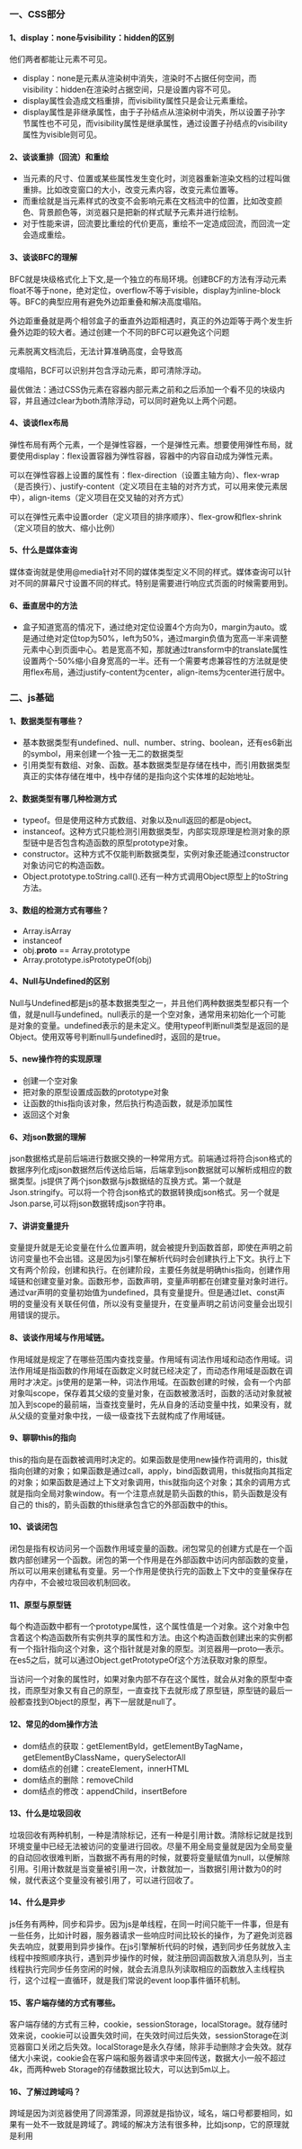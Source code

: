 ### 一、CSS部分

#### 1、display：none与visibility：hidden的区别

他们两者都能让元素不可见。

- display：none是元素从渲染树中消失，渲染时不占据任何空间，而visibility：hidden在渲染时占据空间，只是设置内容不可见。
- display属性会造成文档重排，而visibility属性只是会让元素重绘。
- display属性是非继承属性，由于子孙结点从渲染树中消失，所以设置子孙字节属性也不可见，而visibility属性是继承属性，通过设置子孙结点的visibility属性为visible则可见。

#### 2、谈谈重排（回流）和重绘

- 当元素的尺寸、位置或某些属性发生变化时，浏览器重新渲染文档的过程叫做重排。比如改变窗口的大小，改变元素内容，改变元素位置等。
- 而重绘就是当元素样式的改变不会影响元素在文档流中的位置，比如改变颜色、背景颜色等，浏览器只是把新的样式赋予元素并进行绘制。
- 对于性能来讲，回流要比重绘的代价更高，重绘不一定造成回流，而回流一定会造成重绘。

#### 3、谈谈BFC的理解

BFC就是块级格式化上下文,是一个独立的布局环境。创建BCF的方法有浮动元素float不等于none，绝对定位，overflow不等于visible，display为inline-block等。BFC的典型应用有避免外边距重叠和解决高度塌陷。

外边距重叠就是两个相邻盒子的垂直外边距相遇时，真正的外边距等于两个发生折叠外边距的较大者。通过创建一个不同的BFC可以避免这个问题

元素脱离文档流后，无法计算准确高度，会导致高

度塌陷，BCF可以识别并包含浮动元素，即可清除浮动。

最优做法：通过CSS伪元素在容器内部元素之前和之后添加一个看不见的块级内容，并且通过clear为both清除浮动，可以同时避免以上两个问题。

#### 4、谈谈flex布局

弹性布局有两个元素，一个是弹性容器，一个是弹性元素。想要使用弹性布局，就要使用display：flex设置容器为弹性容器，容器中的内容自动成为弹性元素。

可以在弹性容器上设置的属性有：flex-direction（设置主轴方向）、flex-wrap（是否换行）、justify-content（定义项目在主轴的对齐方式，可以用来使元素居中），align-items（定义项目在交叉轴的对齐方式）

可以在弹性元素中设置order（定义项目的排序顺序）、flex-grow和flex-shrink（定义项目的放大、缩小比例）

#### 5、什么是媒体查询

媒体查询就是使用@media针对不同的媒体类型定义不同的样式。媒体查询可以针对不同的屏幕尺寸设置不同的样式。特别是需要进行响应式页面的时候需要用到。

#### 6、垂直居中的方法

- 盒子知道宽高的情况下，通过绝对定位设置4个方向为0，margin为auto。或是通过绝对定位top为50%，left为50%，通过margin负值为宽高一半来调整元素中心到页面中心。若是宽高不知，那就通过transform中的translate属性设置两个-50%缩小自身宽高的一半。还有一个需要考虑兼容性的方法就是使用flex布局，通过justify-content为center，align-items为center进行居中。

### 二、js基础

#### 1、数据类型有哪些？

- 基本数据类型有undefined、null、number、string、boolean，还有es6新出的symbol，用来创建一个独一无二的数据类型
- 引用类型有数组、对象、函数。基本数据类型是存储在栈中，而引用数据类型真正的实体存储在堆中，栈中存储的是指向这个实体堆的起始地址。

#### 2、数据类型有哪几种检测方式

- typeof。但是使用这种方式数组、对象以及null返回的都是object。
- instanceof。这种方式只能检测引用数据类型，内部实现原理是检测对象的原型链中是否包含构造函数的原型prototype对象。
- constructor。这种方式不仅能判断数据类型，实例对象还能通过constructor对象访问它的构造函数。
- Object.prototype.toString.call().还有一种方式调用Object原型上的toString方法。

#### 3、数组的检测方式有哪些？

- Array.isArray
- instanceof
- obj.__proto__ == Array.prototype
- Array.prototype.isPrototypeOf(obj)

#### 4、Null与Undefined的区别

Null与Undefined都是js的基本数据类型之一，并且他们两种数据类型都只有一个值，就是null与undefined。null表示的是一个空对象，通常用来初始化一个可能是对象的变量。undefined表示的是未定义。使用typeof判断null类型是返回的是Object。使用双等号判断null与undefined时，返回的是true。

#### 5、new操作符的实现原理

- 创建一个空对象
- 把对象的原型设置成函数的prototype对象
- 让函数的this指向该对象，然后执行构造函数，就是添加属性
- 返回这个对象

#### 6、对json数据的理解

json数据格式是前后端进行数据交换的一种常用方式。前端通过将符合json格式的数据序列化成json数据然后传送给后端，后端拿到json数据就可以解析成相应的数据类型。js提供了两个json数据与js数据结的互换方式。第一个就是Json.stringify。可以将一个符合json格式的数据转换成json格式。另一个就是Json.parse,可以将json数据转成json字符串。

#### 7、讲讲变量提升

变量提升就是无论变量在什么位置声明，就会被提升到函数首部，即使在声明之前访问变量也不会出错。这是因为js引擎在解析代码时会创建执行上下文。执行上下文有两个阶段，创建和执行。在创建阶段，主要任务就是明确this指向，创建作用域链和创建变量对象。函数形参，函数声明，变量声明都在创建变量对象时进行。通过var声明的变量初始值为undefined，具有变量提升。但是通过let、const声明的变量没有关联任何值，所以没有变量提升，在变量声明之前访问变量会出现引用错误的提示。

#### 8、谈谈作用域与作用域链。

作用域就是规定了在哪些范围内查找变量。作用域有词法作用域和动态作用域。词法作用域是指函数的作用域在函数定义时就已经决定了，而动态作用域是函数在调用时才决定。js使用的是第一种，词法作用域。在函数创建的时候，会有一个内部对象叫scope，保存着其父级的变量对象，在函数被激活时，函数的活动对象就被加入到scope的最前端，当查找变量时，先从自身的活动变量中找，如果没有，就从父级的变量对象中找，一级一级查找下去就构成了作用域链。

#### 9、聊聊this的指向

this的指向是在函数被调用时决定的。如果函数是使用new操作符调用的，this就指向创建的对象；如果函数是通过call，apply，bind函数调用，this就指向其指定的对象；如果函数是通过上下文对象调用，this就指向这个对象；其余的调用方式就是指向全局对象window。有一个注意点就是箭头函数的this，箭头函数是没有自己的 this的，箭头函数的this继承包含它的外部函数中的this。

#### 10、谈谈闭包

闭包是指有权访问另一个函数作用域变量的函数。闭包常见的创建方式是在一个函数内部创建另一个函数。闭包的第一个作用是在外部函数中访问内部函数的变量，所以可以用来创建私有变量。另一个作用是使执行完的函数上下文中的变量保存在内存中，不会被垃圾回收机制回收。

#### 11、原型与原型链

每个构造函数中都有一个prototype属性，这个属性值是一个对象。这个对象中包含着这个构造函数所有实例共享的属性和方法。由这个构造函数创建出来的实例都有一个指针指向这个对象，这个指针就是对象的原型。浏览器用—proto—表示。在es5之后，就可以通过Object.getPrototypeOf这个方法获取对象的原型。

当访问一个对象的属性时，如果对象内部不存在这个属性，就会从对象的原型中查找，而原型对象又有自己的原型，一直查找下去就形成了原型链，原型链的最后一般都查找到Object的原型，再下一层就是null了。

#### 12、常见的dom操作方法

- dom结点的获取：getElementById，getElementByTagName，getElementByClassName，querySelectorAll
- dom结点的创建：createElement，innerHTML
- dom结点的删除：removeChild
- dom结点的修改：appendChild，insertBefore

#### 13、什么是垃圾回收

垃圾回收有两种机制，一种是清除标记，还有一种是引用计数。清除标记就是找到环境变量中已经无法被访问的变量进行回收。尽量不用全局变量就是因为全局变量的自动回收很难判断，当数据不再有用的时候，就要将变量赋值为null，以便解除引用。引用计数就是当变量被引用一次，计数就加一，当数据引用计数为0的时候，就代表这个变量没有被引用了，可以进行回收了。

#### 14、什么是异步

js任务有两种，同步和异步。因为js是单线程，在同一时间只能干一件事，但是有一些任务，比如计时器，服务器请求一些响应时间比较长的操作，为了避免浏览器失去响应，就要用到异步操作。在js引擎解析代码的时候，遇到同步任务就放入主线程中按照顺序执行，遇到异步操作的时候，就注册回调函数放入消息队列，当主线程执行完同步任务空闲的时候，就会去消息队列读取相应的函数放入主线程执行，这个过程一直循环，就是我们常说的event loop事件循环机制。

#### 15、客户端存储的方式有哪些。

客户端存储的方式有三种，cookie，sessionStorage，localStorage。就存储时效来说，cookie可以设置失效时间，在失效时间过后失效，sessionStorage在浏览器窗口关闭之后失效。localStorage是永久存储，除非手动删除才会失效。就存储大小来说，cookie会在客户端和服务器请求中来回传送，数据大小一般不超过4k，而两种web Storage的存储数据比较大，可以达到5m以上。

#### 16、了解过跨域吗？

跨域是因为浏览器使用了同源策源，同源就是指协议，域名，端口号都要相同，如果有一处不一致就是跨域了。跨域的解决方法有很多种，比如jsonp，它的原理就是利用<script><img>等不受同源策略限制的标签进行请求。但是jsonp只能进行get请求，局限比较大。比较常用的CORS跨域资源共享。对于简单请求，直接发出CORS请求，就是在头部信息中添加origin字段。对于非简单请求，会在通信之前，增加一次http请求，看看网页所在域名是不是在服务器的准许名单之内。还有一种比较常用的就是反向代理了，它的原理是通过服务器是没有同源策略，然后配置一个和客户端同域名的代理服务器去向真实的服务器发送请求。

#### 17、说说防抖和节流

防抖就是在事件触发的一段时间内执行回调，如果在这段时间内又触发了一次，就重新计时。节流就是在一段时间内只执行一次回调，如果在这段时间内触发了多次，就只有第一次有效。

#### 18、箭头函数

箭头函数比普通的函数的写法简洁，就是小括号写上参数，然后箭头指向大括号包含的函数体。箭头函数没有自己的this，它的this是包含箭头函数的外部函数中的this。箭头函数也没有arguments参数列表。它也没有new.target，所以不能作为构造函数。箭头函数比较适合替代那些匿名函数。

#### 19、谈谈浏览器对象模型（BOM）

浏览器对象模型的核心是window，window不仅是es中的全局对象，也是js访问浏览器窗口的接口。location对象不仅保存着文档中的相关信息，也保存着URL解析后能通过属性访问的信息，比如location.hash得到url的hash值，location.port得到端口等。navigator对象通常就是用来判断浏览器的类型，通过navigator的userAgent判断。还有一个比较有用的对象就是history，保存着窗口的历史记录，可以通过go，back，forward等方法进行前进、回退。还有一个不太常用的screen对象。获取浏览器的可用宽度，可用高度等。

### 20、什么是深拷贝、什么浅拷贝

浅拷贝就是只拷贝第一层的原始类型值和第一层的引用类型地址。常见的方式有对象的Object.assign()，数据的slice和concat还有ES6的扩展运算符都是浅拷贝

深拷贝指的是拷贝所有的属性值以及属性地址指向的值的内存空间

### 三、计算机网络

#### 1、什么是3次握手

三次握手是发生TCP连接的时候，客户端和服务器一共需要发送三个数据包来确保对象的接受能力和发送能力是否正常。第一次握手是客户端发送一个SYN报文，并指明自己的初始化序号。第二次握手是服务器接受到客户端的报文之后，也发送一个自己的SYN与自己的初始化序号，确认号ACK是收到SYN报文的序列号+1的报文。第三次握手是客户端收到报文后，发送一个确认号ACK是序列号+1的报文。经过这三次握手，TCP连接就建立了。

#### 2、浏览器输入url按下回车发生了什么

首先会进行DNS域名解析，就是将网址转换成IP地址的过程。然后进行TCP连接，连接过程就是俗称的三次握手。连接成功后就开始发送http请求，然后服务器处理请求并返回报文接着浏览器解析渲染页面，这里涉及了一个回流和重绘的概念。回流就是浏览器根据渲染树中元素的尺寸，位置等进行构建。重绘就是绘制元素的样式，比如颜色，背景颜色什么的。最后断开连接。断开连接就是我们所说的4次挥手。第一次挥手是客户端向服务器发送一个FIN报文并指定一个初始序列号，第二次挥手是服务器收到报文，把序列号+1作为确认号ACK的值发送回去，然后客户端到服务器的连接就断开了，如果服务器也想断开和客户端的连接，就进行和客户端刚刚的操作，客户端进行应答，一共就进行了4次数据报传送。

#### 3、get与post的区别

get和post都是http请求的方式。get请求一般是获取数据，请求参数会出现在url中，并且数据不能太长。post请求一般是向服务器发送数据，请求数据会放在请求包的包体中，数据大小没有限制。相对来说比较安全。get请求在回退时是无害的，但是post请求在回退时需要重新进行请求。

#### 4、常见的状态码

以2开头，就是代表请求被正常处理了，比如200表示ok，204表示正常处理但是没有返回内容

以3开头表示重定向。比如301是永久重定向，302是临时重定向

以4开发一般是客户端发生错误。比如403表示访问被服务器拒绝，404是找不到请求资源

以5开头就是服务器发生错误。比如502是没有响应，504是响应超时了

### 四、模块化

#### 1、谈谈对模块化的理解

模块化就是为了解决命名冲突和文件依赖。commonJS规范是同步加载模块机制，并且可进行多次加载，但是只会在第一次加载时运行，然后结果就被缓存了。使用require导入，module.exports导出。AMD是异步模块加载机制，AMD规范和CMD规范很相似，不同的是AMD是前置依赖，就是在定义模块的时候就要声明需要依赖的模块，而CMD是就近依赖，只有用到某些模块的时候再去require。es6模块规范是按需加载，也就是编译时才加载。使用import导入，export或是export default导出。